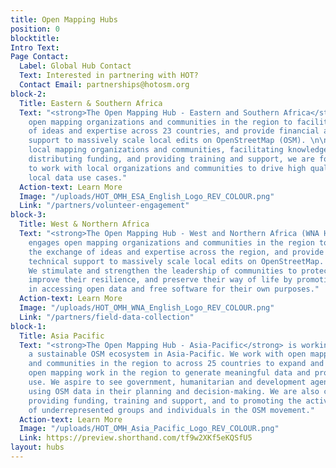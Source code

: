 ```yaml
---
title: Open Mapping Hubs
position: 0
blocktitle: 
Intro Text: 
Page Contact:
  Label: Global Hub Contact
  Text: Interested in partnering with HOT?
  Contact Email: partnerships@hotosm.org
block-2:
  Title: Eastern & Southern Africa
  Text: "<strong>The Open Mapping Hub - Eastern and Southern Africa</strong> engages
    open mapping organizations and communities in the region to facilitate exchange
    of ideas and expertise across 23 countries, and provide financial and technical
    support to massively scale local edits on OpenStreetMap (OSM). \n\nBy prioritizing
    local mapping organizations and communities, facilitating knowledge exchange,
    distributing funding, and providing training and support, we are focusing efforts
    to work with local organizations and communities to drive high quality, ethical,
    local data use cases."
  Action-text: Learn More
  Image: "/uploads/HOT_OMH_ESA_English_Logo_REV_COLOUR.png"
  Link: "/partners/volunteer-engagement"
block-3:
  Title: West & Northern Africa
  Text: "<strong>The Open Mapping Hub - West and Northern Africa (WNA Hub)</strong>
    engages open mapping organizations and communities in the region to facilitate
    the exchange of ideas and expertise across the region, and provide financial and
    technical support to massively scale local edits on OpenStreetMap. <br /><br />
    We stimulate and strengthen the leadership of communities to protect their livelihoods,
    improve their resilience, and preserve their way of life by promoting social justice
    in accessing open data and free software for their own purposes."
  Action-text: Learn More
  Image: "/uploads/HOT_OMH_WNA_English_Logo_REV_COLOUR.png"
  Link: "/partners/field-data-collection"
block-1:
  Title: Asia Pacific
  Text: "<strong>The Open Mapping Hub - Asia-Pacific</strong> is working to create
    a sustainable OSM ecosystem in Asia-Pacific. We work with open mapping organizations
    and communities in the region to across 25 countries to expand and deepen the
    open mapping work in the region to generate meaningful data and promote its effective
    use. We aspire to see government, humanitarian and development agencies commonly
    using OSM data in their planning and decision-making. We are also committed to
    providing funding, training and support, and to promoting the active participation
    of underrepresented groups and individuals in the OSM movement."
  Action-text: Learn More
  Image: "/uploads/HOT_OMH_Asia_Pacific_Logo_REV_COLOUR.png"
  Link: https://preview.shorthand.com/tf9w2XKf5eKQSfU5
layout: hubs
---
```


